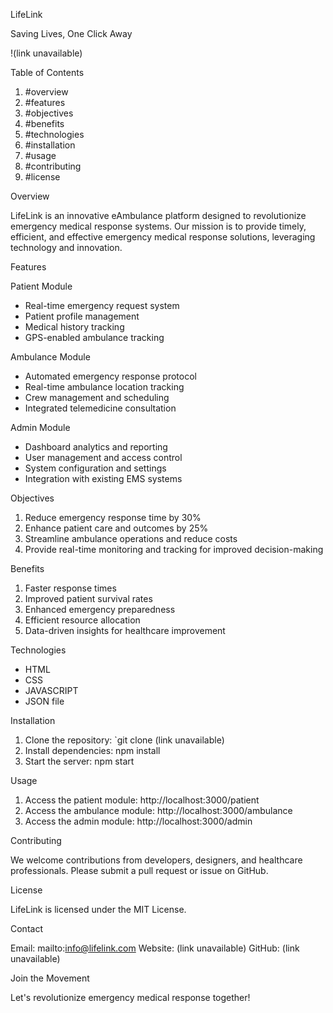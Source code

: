 LifeLink


Saving Lives, One Click Away


!(link unavailable)


Table of Contents

1. #overview
2. #features
3. #objectives
4. #benefits
5. #technologies
6. #installation
7. #usage
8. #contributing
9. #license


Overview


LifeLink is an innovative eAmbulance platform designed to revolutionize emergency medical response systems. Our mission is to provide timely, efficient, and effective emergency medical response solutions, leveraging technology and innovation.


Features


Patient Module

- Real-time emergency request system
- Patient profile management
- Medical history tracking
- GPS-enabled ambulance tracking

Ambulance Module

- Automated emergency response protocol
- Real-time ambulance location tracking
- Crew management and scheduling
- Integrated telemedicine consultation

Admin Module

- Dashboard analytics and reporting
- User management and access control
- System configuration and settings
- Integration with existing EMS systems


Objectives


1. Reduce emergency response time by 30%
2. Enhance patient care and outcomes by 25%
3. Streamline ambulance operations and reduce costs
4. Provide real-time monitoring and tracking for improved decision-making


Benefits


1. Faster response times
2. Improved patient survival rates
3. Enhanced emergency preparedness
4. Efficient resource allocation
5. Data-driven insights for healthcare improvement


Technologies


- HTML
- CSS
- JAVASCRIPT
- JSON file



Installation


1. Clone the repository: `git clone (link unavailable)
2. Install dependencies: npm install
3. Start the server: npm start


Usage


1. Access the patient module: http://localhost:3000/patient
2. Access the ambulance module: http://localhost:3000/ambulance
3. Access the admin module: http://localhost:3000/admin


Contributing


We welcome contributions from developers, designers, and healthcare professionals. Please submit a pull request or issue on GitHub.


License


LifeLink is licensed under the MIT License.


Contact


Email: mailto:info@lifelink.com
Website: (link unavailable)
GitHub: (link unavailable)


Join the Movement


Let's revolutionize emergency medical response together!


